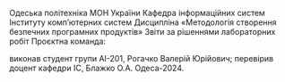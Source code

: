 Одеська політехніка МОН України Кафедра інформаційних систем Інституту комп’ютерних систем Дисципліна «Методологія створення безпечних програмних продуктів» Звіти за рішеннями лабораторних робіт Проєктна команда:

виконав студент групи  АІ-201, Рогачко Валерій Юрійович;
перевірив доцент кафедри ІС, Блажко О.А. Одеса-2024.
